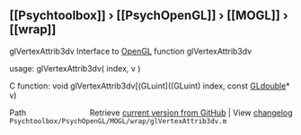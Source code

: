 ## [[Psychtoolbox]] &#8250; [[PsychOpenGL]] &#8250; [[MOGL]] &#8250; [[wrap]]

glVertexAttrib3dv  Interface to [OpenGL](OpenGL) function glVertexAttrib3dv  
  
usage:  glVertexAttrib3dv( index, v )  
  
C function:  void glVertexAttrib3dv[(GLuint]((GLuint) index, const [GLdouble](GLdouble)\* v)  




<div class="code_header" style="text-align:right;">
  <span style="float:left;">Path&nbsp;&nbsp;</span> <span class="counter">Retrieve <a href=
  "https://raw.github.com/Psychtoolbox-3/Psychtoolbox-3/beta/Psychtoolbox/PsychOpenGL/MOGL/wrap/glVertexAttrib3dv.m">current version from GitHub</a> | View <a href=
  "https://github.com/Psychtoolbox-3/Psychtoolbox-3/commits/beta/Psychtoolbox/PsychOpenGL/MOGL/wrap/glVertexAttrib3dv.m">changelog</a></span>
</div>
<div class="code">
  <code>Psychtoolbox/PsychOpenGL/MOGL/wrap/glVertexAttrib3dv.m</code>
</div>

